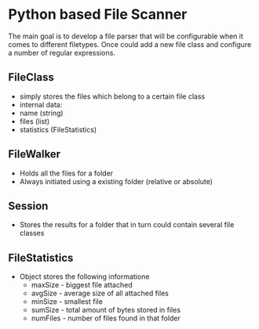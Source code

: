 # Python based File Scanner
The main goal is to develop a file parser that will be configurable when it comes to 
different filetypes. Once could add a new file class and configure a number of regular expressions.

## FileClass
* simply stores the files which belong to a certain file class
* internal data:
 * name (string)
 * files (list)
 * statistics (FileStatistics)

## FileWalker
 * Holds all the files for a folder
 * Always initiated using a existing folder (relative or absolute)

## Session
 * Stores the results for a folder that in turn could contain several file classes

## FileStatistics
 * Object stores the following informatione
   * maxSize - biggest file attached
   * avgSize - average size of all attached files
   * minSize - smallest file
   * sumSize - total amount of bytes stored in files
   * numFiles - number of files found in that folder